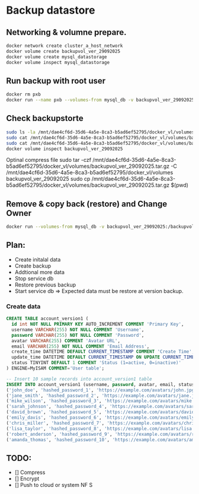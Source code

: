 # Backup datastore
## Networking & volumne prepare.
```bash
docker network create cluster_a_host_network
docker volume create backupvol_ver_29092025
docker volume create mysql_datastorage
docker volume inspect mysql_datastorage
```

## Run backup with root user
```bash
docker rm pxb
docker run --name pxb --volumes-from mysql_db -v backupvol_ver_29092025:/backup_1010_29092025 --network cluster_a_host_network -it --user root percona/percona-xtrabackup:8.0.34 /bin/bash -c "xtrabackup --backup --host=mysql_db --datadir=/var/lib/mysql/ --target-dir=/backup_1010_29092025 --user=root --password=rootpassword; xtrabackup --prepare --target-dir=/backup_1010_29092025"
```

## Check backupstorte
```bash
sudo ls -la /mnt/dae4cf6d-35d6-4a5e-8ca3-b5ad6ef52795/docker_vl/volumes/backupvol_ver_29092025/_data
sudo cat /mnt/dae4cf6d-35d6-4a5e-8ca3-b5ad6ef52795/docker_vl/volumes/backupvol_ver_29092025/_data/xtrabackup_info
sudo cat /mnt/dae4cf6d-35d6-4a5e-8ca3-b5ad6ef52795/docker_vl/volumes/backupvol_ver_29092025/_data/xtrabackup_binlog_info
docker volume inspect backupvol_ver_29092025
```
Optinal compress file
sudo tar -czf /mnt/dae4cf6d-35d6-4a5e-8ca3-b5ad6ef52795/docker_vl/volumes/backupvol_ver_29092025.tar.gz -C /mnt/dae4cf6d-35d6-4a5e-8ca3-b5ad6ef52795/docker_vl/volumes backupvol_ver_29092025
sudo cp /mnt/dae4cf6d-35d6-4a5e-8ca3-b5ad6ef52795/docker_vl/volumes/backupvol_ver_29092025.tar.gz $(pwd)

## Remove & copy back (restore) and Change Owner
```bash
docker run --volumes-from mysql_db -v backupvol_ver_29092025:/backupvol_ver_29092025 -it --rm --user root percona/percona-xtrabackup:8.0.34 /bin/bash -c "rm -rf /var/lib/mysql/* && xtrabackup --copy-back --datadir=/var/lib/mysql/ --target-dir=/backupvol_ver_29092025 && chown -R mysql:mysql /var/lib/mysql/"
```

## Plan:
- Create initalal data
- Create backup
- Addtional more data
- Stop service db
- Restore previous backup
- Start service db
=> Expected data must be restore at version backup.

### Create data
```sql
CREATE TABLE account_version1 (  
  id int NOT NULL PRIMARY KEY AUTO_INCREMENT COMMENT 'Primary Key',
  username VARCHAR(255) NOT NULL COMMENT 'Username',
  password VARCHAR(255) NOT NULL COMMENT 'Password',
  avatar VARCHAR(255) COMMENT 'Avatar URL',
  email VARCHAR(255) NOT NULL COMMENT 'Email Address',
  create_time DATETIME DEFAULT CURRENT_TIMESTAMP COMMENT 'Create Time',
  update_time DATETIME DEFAULT CURRENT_TIMESTAMP ON UPDATE CURRENT_TIMESTAMP COMMENT 'Update Time',
  status TINYINT DEFAULT 1 COMMENT 'Status (1=active, 0=inactive)'
) ENGINE=MyISAM COMMENT='User table';

-- Insert 10 sample records into account_version1 table
INSERT INTO account_version1 (username, password, avatar, email, status) VALUES
('john_doe', 'hashed_password_1', 'https://example.com/avatars/john.jpg', 'john.doe@example.com', 1),
('jane_smith', 'hashed_password_2', 'https://example.com/avatars/jane.jpg', 'jane.smith@example.com', 1),
('mike_wilson', 'hashed_password_3', 'https://example.com/avatars/mike.jpg', 'mike.wilson@example.com', 1),
('sarah_johnson', 'hashed_password_4', 'https://example.com/avatars/sarah.jpg', 'sarah.johnson@example.com', 0),
('david_brown', 'hashed_password_5', 'https://example.com/avatars/david.jpg', 'david.brown@example.com', 1),
('emily_davis', 'hashed_password_6', 'https://example.com/avatars/emily.jpg', 'emily.davis@example.com', 1),
('chris_miller', 'hashed_password_7', 'https://example.com/avatars/chris.jpg', 'chris.miller@example.com', 1),
('lisa_taylor', 'hashed_password_8', 'https://example.com/avatars/lisa.jpg', 'lisa.taylor@example.com', 0),
('robert_anderson', 'hashed_password_9', 'https://example.com/avatars/robert.jpg', 'robert.anderson@example.com', 1),
('amanda_thomas', 'hashed_password_10', 'https://example.com/avatars/amanda.jpg', 'amanda.thomas@example.com', 1);
```


## TODO:
- [] Compress
- [] Encrypt 
- [] Push to cloud or system NF S
